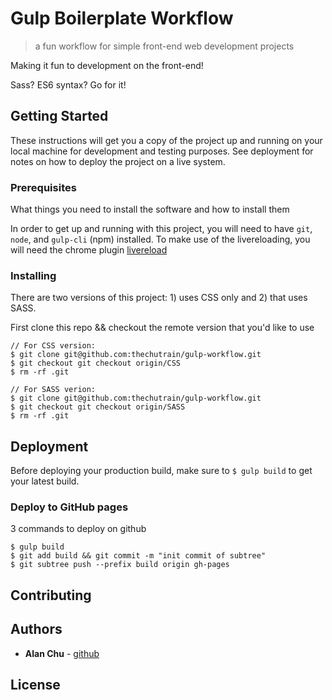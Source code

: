 # Gulp Boilerplate Workflow
> a fun workflow for simple front-end web development projects

Making it fun to development on the front-end!

Sass? ES6 syntax? Go for it!

## Getting Started

These instructions will get you a copy of the project up and running on your local machine for development and testing purposes. See deployment for notes on how to deploy the project on a live system.

### Prerequisites

What things you need to install the software and how to install them

In order to get up and running with this project, you will need to have `git`, `node`, and `gulp-cli` (npm) installed. To make use of the livereloading, you will need the chrome plugin [livereload](https://chrome.google.com/webstore/detail/livereload/jnihajbhpnppcggbcgedagnkighmdlei?hl=en)

### Installing

There are two versions of this project: 1) uses CSS only and 2) that uses SASS.

First clone this repo && checkout the remote version that you'd like to use

```
// For CSS version:
$ git clone git@github.com:thechutrain/gulp-workflow.git
$ git checkout git checkout origin/CSS
$ rm -rf .git

// For SASS verion:
$ git clone git@github.com:thechutrain/gulp-workflow.git
$ git checkout git checkout origin/SASS
$ rm -rf .git
```


<!-- A step by step series of examples that tell you have to get a development env running

Say what the step will be

```
Give the example
```

And repeat

```
until finished
```

End with an example of getting some data out of the system or using it for a little demo -->

## Deployment

Before deploying your production build, make sure to `$ gulp build` to get your latest build.

### Deploy to GitHub pages

3 commands to deploy on github
```
$ gulp build
$ git add build && git commit -m "init commit of subtree"
$ git subtree push --prefix build origin gh-pages
```

## Contributing

<!-- Please read [CONTRIBUTING.md](https://gist.github.com/PurpleBooth/b24679402957c63ec426) for details on our code of conduct, and the process for submitting pull requests to us. -->

## Authors

* **Alan Chu** - [github](https://github.com/thechutrain)

## License

<!-- This project is licensed under the MIT License - see the [LICENSE.md](LICENSE.md) file for details -->

